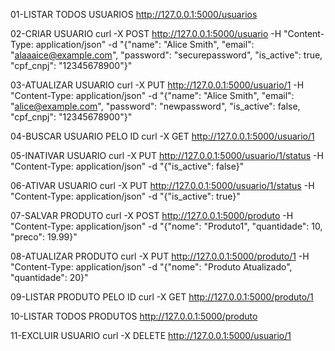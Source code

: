 01-LISTAR TODOS USUARIOS
http://127.0.0.1:5000/usuarios


02-CRIAR USUARIO
curl -X POST http://127.0.0.1:5000/usuario -H "Content-Type: application/json" -d "{\"name\": \"Alice Smith\", \"email\": \"alaaaice@example.com\", \"password\": \"securepassword\", \"is_active\": true, \"cpf_cnpj\": \"12345678900\"}"


03-ATUALIZAR USUARIO
curl -X PUT http://127.0.0.1:5000/usuario/1 -H "Content-Type: application/json" -d "{\"name\": \"Alice Smith\", \"email\": \"alice@example.com\", \"password\": \"newpassword\", \"is_active\": false, \"cpf_cnpj\": \"12345678900\"}"


04-BUSCAR USUARIO PELO ID
curl -X GET http://127.0.0.1:5000/usuario/1


05-INATIVAR USUARIO
curl -X PUT http://127.0.0.1:5000/usuario/1/status -H "Content-Type: application/json" -d "{\"is_active\": false}"


06-ATIVAR USUARIO
curl -X PUT http://127.0.0.1:5000/usuario/1/status -H "Content-Type: application/json" -d "{\"is_active\": true}"


07-SALVAR PRODUTO
curl -X POST http://127.0.0.1:5000/produto -H "Content-Type: application/json" -d "{\"nome\": \"Produto1\", \"quantidade\": 10, \"preco\": 19.99}"


08-ATUALIZAR PRODUTO 
curl -X PUT http://127.0.0.1:5000/produto/1 -H "Content-Type: application/json" -d "{\"nome\": \"Produto Atualizado\", \"quantidade\": 20}"


09-LISTAR PRODUTO PELO ID 
curl -X GET http://127.0.0.1:5000/produto/1


10-LISTAR TODOS PRODUTOS
http://127.0.0.1:5000/produto


11-EXCLUIR USUARIO 
curl -X DELETE http://127.0.0.1:5000/usuario/1





